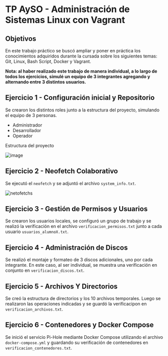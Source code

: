 # TP AySO - Administración de Sistemas Linux con Vagrant

## Objetivos
En este trabajo práctico se buscó ampliar y poner en práctica los conocimientos adquiridos durante la cursada sobre los siguientes temas: Git, Linux, Bash Script, Docker y Vagrant.

**Nota: al haber realizado este trabajo de manera individual, a lo largo de todos los ejercicios, simulé un equipo de 3 integrantes agregando y alternando entre 3 distintos usuarios.**

## Ejercicio 1 - Configuración inicial y Repositorio
Se crearon los distintos roles junto a la estructura del proyecto, simulando el equipo de 3 personas.
- Administrador
- Desarrollador
- Operador

Estructura del proyecto

![image](https://github.com/user-attachments/assets/a55ea6b6-9ba6-46e3-89fa-9c82596d77a2)

## Ejercicio 2 - Neofetch Colaborativo
Se ejecutó el `neofetch` y se adjuntó el archivo `system_info.txt`.

![netofetchs](https://github.com/user-attachments/assets/7cfc5fd5-0a46-43bd-b4c2-a54aa359d827)

## Ejercicio 3 - Gestión de Permisos y Usuarios
Se crearon los usuarios locales, se configuró un grupo de trabajo y se realizó la verificación en el archivo `verificacion_permisos.txt` junto a cada usuario `usuarios_alumnoX.txt`.

## Ejercicio 4 - Administración de Discos
Se realizó el montaje y formateo de 3 discos adicionales, uno por cada integrante. En este caso, al ser individual, se muestra una verificación en conjunto en `verificacion_discos.txt`.

## Ejercicio 5 - Archivos Y Directorios
Se creó la estructura de directorios y los 10 archivos temporales. Luego se realizaron las operaciones indicadas y se guardó la verificacipon en `verificacion_archivos.txt`.

## Ejercicio 6 - Contenedores y Docker Compose
Se inició el servicio Pi-Hole mediante Docker Compose utilizando el archivo `docker-compose.yml` y guardando su verificación de contenedores en `verificacion_contenedores.txt`.

